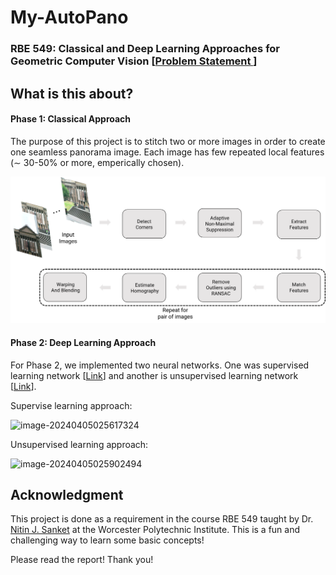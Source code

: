 # My-AutoPano
### RBE 549: Classical and Deep Learning Approaches for Geometric Computer Vision [[Problem Statement ](https://rbe549.github.io/spring2023/proj/p1/)]

## What is this about?

#### Phase 1: Classical Approach

The purpose of this project is to stitch two or more images in order to  create one seamless panorama image. Each image has few repeated  local features (∼ 30-50% or more, emperically chosen). 

![image-20240405025258565](/img_for_readme/phase1.png)

#### Phase 2: Deep Learning Approach

For Phase 2, we implemented two neural networks. One was supervised learning network [[Link](https://arxiv.org/pdf/1606.03798.pdf)]  and another is unsupervised learning network [[Link](https://arxiv.org/pdf/1606.03798.pdf)]. 

Supervise learning approach:

![image-20240405025617324](/run/user/1000/doc/18447334/phsae2.png)

Unsupervised learning approach: 

![image-20240405025902494](/run/user/1000/doc/43874a6c/phase_2_2.png)





## Acknowledgment 

This project is done as a requirement in the course RBE 549 taught by Dr. [Nitin J. Sanket](https://nitinjsanket.github.io/) at the Worcester Polytechnic Institute.  This is a fun and challenging way to learn some basic concepts! 

Please read the report! Thank you!
